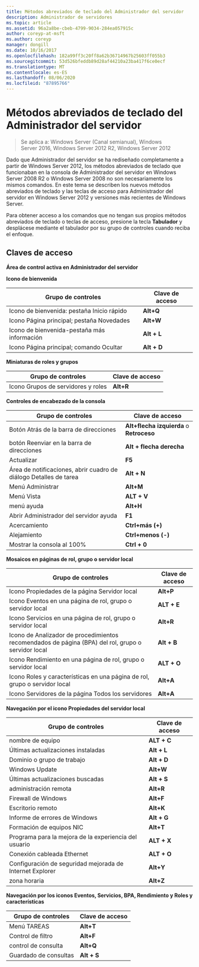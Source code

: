 ```yaml
---
title: Métodos abreviados de teclado del Administrador del servidor
description: Administrador de servidores
ms.topic: article
ms.assetid: 96a2a8be-cbeb-4799-9034-284ea057915c
author: coreyp-at-msft
ms.author: coreyp
manager: dongill
ms.date: 10/16/2017
ms.openlocfilehash: 182a99ff3c20ff8a62b36714967b25603ff055b3
ms.sourcegitcommit: 53d526bfeddb89d28af44210a23ba417f6ce0ecf
ms.translationtype: MT
ms.contentlocale: es-ES
ms.lasthandoff: 08/06/2020
ms.locfileid: "87895766"
---
```

# <a name="keyboard-shortcuts-for-server-manager"></a>Métodos abreviados de teclado del Administrador del servidor

>Se aplica a: Windows Server (Canal semianual), Windows Server 2016, Windows Server 2012 R2, Windows Server 2012

Dado que Administrador del servidor se ha rediseñado completamente a partir de Windows Server 2012, los métodos abreviados de teclado que funcionaban en la consola de Administrador del servidor en Windows Server 2008 R2 o Windows Server 2008 no son necesariamente los mismos comandos. En este tema se describen los nuevos métodos abreviados de teclado y las teclas de acceso para Administrador del servidor en Windows Server 2012 y versiones más recientes de Windows Server.

Para obtener acceso a los comandos que no tengan sus propios métodos abreviados de teclado o teclas de acceso, presione la tecla **Tabulador** y desplácese mediante el tabulador por su grupo de controles cuando reciba el enfoque.

## <a name="access-keys"></a>Claves de acceso
**Área de control activa en Administrador del servidor**

**Icono de bienvenida**

|Grupo de controles|Clave de acceso|
|---------|-------|
|Icono de bienvenida: pestaña Inicio rápido|**Alt+Q**|
|Icono Página principal; pestaña Novedades|**Alt+W**|
|Icono de bienvenida-pestaña más información|**Alt + L**|
|Icono Página principal; comando Ocultar|**Alt + D**|

**Miniaturas de roles y grupos**

|Grupo de controles|Clave de acceso|
|---------|-------|
|Icono Grupos de servidores y roles|**Alt+R**|

**Controles de encabezado de la consola**

|Grupo de controles|Clave de acceso|
|---------|-------|
|Botón Atrás de la barra de direcciones|**Alt+flecha izquierda** o **Retroceso**|
|botón Reenviar en la barra de direcciones|**Alt + flecha derecha**|
|Actualizar|**F5**|
|Área de notificaciones, abrir cuadro de diálogo Detalles de tarea|**Alt + N**|
|Menú Administrar|**Alt+M**|
|Menú Vista|**ALT + V**|
|menú ayuda|**Alt+H**|
|Abrir Administrador del servidor ayuda|**F1**|
|Acercamiento|**Ctrl+más (+)**|
|Alejamiento|**Ctrl+menos (-)**|
|Mostrar la consola al 100%|**Ctrl + 0**|

**Mosaicos en páginas de rol, grupo o servidor local**

|Grupo de controles|Clave de acceso|
|---------|-------|
|Icono Propiedades de la página Servidor local|**Alt+P**|
|Icono Eventos en una página de rol, grupo o servidor local|**ALT + E**|
|Icono Servicios en una página de rol, grupo o servidor local|**Alt+R**|
|Icono de Analizador de procedimientos recomendados de página (BPA) del rol, grupo o servidor local|**Alt + B**|
|Icono Rendimiento en una página de rol, grupo o servidor local|**ALT + O**|
|Icono Roles y características en una página de rol, grupo o servidor local|**Alt+A**|
|Icono Servidores de la página Todos los servidores|**Alt+A**|

**Navegación por el icono Propiedades del servidor local**

|Grupo de controles|Clave de acceso|
|---------|-------|
|nombre de equipo|**ALT + C**|
|Últimas actualizaciones instaladas|**Alt + L**|
|Dominio o grupo de trabajo|**Alt + D**|
|Windows Update|**Alt+W**|
|Últimas actualizaciones buscadas|**Alt + S**|
|administración remota|**Alt+R**|
|Firewall de Windows|**Alt+F**|
|Escritorio remoto|**Alt+K**|
|Informe de errores de Windows|**Alt + G**|
|Formación de equipos NIC|**Alt+T**|
|Programa para la mejora de la experiencia del usuario|**ALT + X**|
|Conexión cableada Ethernet|**ALT + O**|
|Configuración de seguridad mejorada de Internet Explorer|**Alt+Y**|
|zona horaria|**Alt+Z**|

**Navegación por los iconos Eventos, Servicios, BPA, Rendimiento y Roles y características**

|Grupo de controles|Clave de acceso|
|---------|-------|
|Menú TAREAS|**Alt+T**|
|Control de filtro|**Alt+F**|
|control de consulta|**Alt+Q**|
|Guardado de consultas|**Alt + S**|
